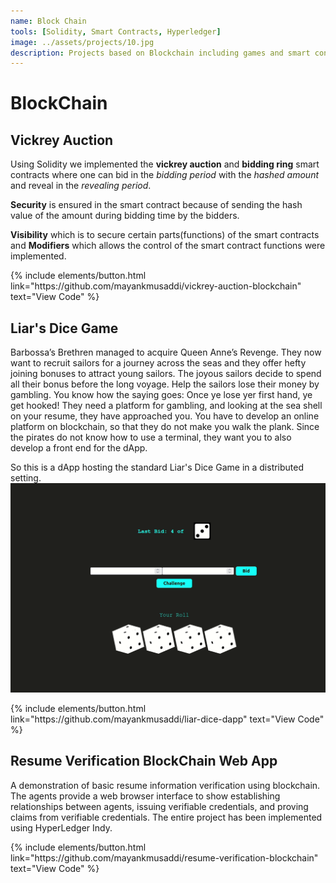 ```yaml
---
name: Block Chain
tools: [Solidity, Smart Contracts, Hyperledger]
image: ../assets/projects/10.jpg
description: Projects based on Blockchain including games and smart contracts implementation with blockchain at its core, thus enhancing security, fault tolerance and distributed capability.
---
```


# BlockChain

## Vickrey Auction

Using Solidity we implemented the **vickrey auction** and **bidding ring** smart contracts where one can bid in the *bidding period* with the *hashed amount* and reveal in the *revealing period*.

**Security** is ensured in the smart contract because of sending the hash value of the amount during bidding time by the bidders.

**Visibility** which is to secure certain parts(functions) of the smart contracts  and **Modifiers** which allows the control of the smart contract functions were implemented.

<p>{% include elements/button.html link="https://github.com/mayankmusaddi/vickrey-auction-blockchain" text="View Code" %}</p>

## Liar's Dice Game

Barbossa’s Brethren managed to acquire Queen Anne’s Revenge. They now want to recruit sailors for a journey across the seas and they offer hefty joining bonuses to attract young sailors. The joyous sailors decide to spend all their bonus before the long voyage. Help the sailors lose their money by gambling. You know how the saying goes: Once ye lose yer first hand, ye get hooked! They need a platform for gambling, and looking at the sea shell on your resume, they have approached you. You have to develop an online platform on blockchain, so that they do not make you walk the plank. Since the pirates do not know how to use a terminal, they want you to also develop a front end for the dApp.

So this is a dApp hosting the standard Liar's Dice Game in a distributed setting.
![result](../assets/projects/10.gif)

<p>{% include elements/button.html link="https://github.com/mayankmusaddi/liar-dice-dapp" text="View Code" %}</p>


## Resume Verification BlockChain Web App
A demonstration of basic resume information verification using blockchain. The agents provide a web browser interface to show establishing relationships between agents, issuing verifiable credentials, and proving claims from verifiable credentials. The entire project has been implemented using HyperLedger Indy.
<p>{% include elements/button.html link="https://github.com/mayankmusaddi/resume-verification-blockchain" text="View Code" %}</p>
